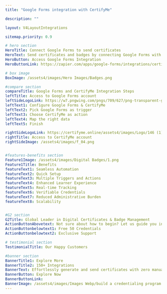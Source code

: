 ```yaml
---
title: "Google Forms integration with CertifyMe"

description: ""

layout: V4LayoutIntegrations

sitemap.priority: 0.9

# hero section
HeroTitle: Connect Google Forms to send certificates
HeroText: Send certificates and badges by connecting Google Forms with CertifyMe. Easy to automate creating verifiable certificates and badges for your learning programs.
HeroButton: Access Google Forms Integration
HeroButtonLink: https://zapier.com/apps/google-forms/integrations/certifyme

# box image
BoxImage: /assets4/images/Hero Images/Badges.png

#compare section
compareTitle: Google Forms and CertifyMe Integration Steps
leftTitle: Access to Google Forms account
leftSideLogoLink: https://w7.pngwing.com/pngs/709/627/png-transparent-google-docs-form-google-purple-violet-text-thumbnail.png
leftText1: Configure Google Forms & CertifyMe
leftText2: Pick Google Forms as trigger
leftText3: Choose CertifyMe as action
leftText4: Map the right data
leftText5: Finish

rightSideLogoLink: https://certifyme.online/assets4/images/Logo/146 (1).png
rightTitle: Access to CertifyMe account
rightSideImage: /assets4/images/f_04.png


#features-benefits section
Feature1Image: /assets4/images/Digital Badges/1.png
Feature1Title: Benefits
featureText1: Seamless Automation
featureText2: Quick Setup
featureText3: Multiple Triggers and Actions 
featureText4: Enhanced Learner Experience
featureText5: Real-time Tracking
featureText6: Verifiable Credentials
featureText7: Reduced Administrative Burden
featureText8: Scalability


#G2 section
G2Title: Global Leader in Digital Certificates & Badge Management
ActionButtonAbovetext: Not sure about how to begin? Let us guide you in the right direction!
ActionButtonbelowtext1: Free 50 Credentials
ActionButtonbelowtext2: Exclusive Support

# testimonial section
TestimonialTitle: Our Happy Customers   

#banner section
BannerTitle1: Explore More
BannerTitle2: 150+ Integrations
BannerText: Effortlessly generate and send certificates with zero manual intervention using the most advanced digital credential management software of 2023.
BannerButton: Explore Now
BannerButtonLink: 
BannerImage: /assets4/images/Images Webp/build a credentialing program.webp
---
```


